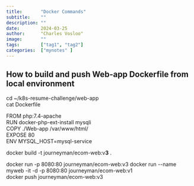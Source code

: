 ```yaml
---
title:       "Docker Commands"
subtitle:    ""
description: ""
date:        2024-03-25
author:      "Charles Vosloo"
image:       ""
tags:        ["tag1", "tag2"]
categories:  ["mynotes" ]
---
```

## How to build and push Web-app Dockerfile from local environment
cd ~/k8s-resume-challenge/web-app  
cat Dockerfile

FROM php:7.4-apache   
RUN docker-php-ext-install mysqli   
COPY ./Web-app /var/www/html/     
EXPOSE 80    
ENV MYSQL_HOST=mysql-service    

docker build -t journeyman/ecom-web:v**3** .

docker run -p 8080:80 journeyman/ecom-web:v3 
docker run --name myweb -it -d  -p 8080:80 journeyman/ecom-web:v1     
docker push journeyman/ecom-web:v3   
